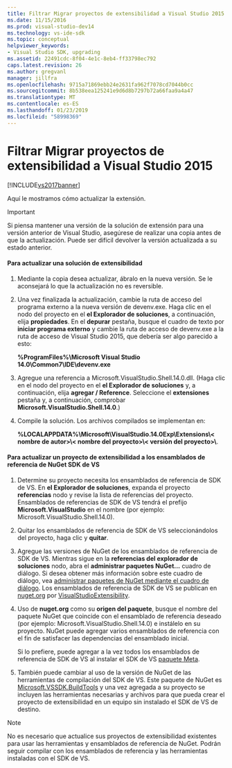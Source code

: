 ```yaml
---
title: Filtrar Migrar proyectos de extensibilidad a Visual Studio 2015 | Documentos de Microsoft
ms.date: 11/15/2016
ms.prod: visual-studio-dev14
ms.technology: vs-ide-sdk
ms.topic: conceptual
helpviewer_keywords:
- Visual Studio SDK, upgrading
ms.assetid: 22491cdc-8f04-4e1c-8eb4-ff33798ec792
caps.latest.revision: 26
ms.author: gregvanl
manager: jillfra
ms.openlocfilehash: 9715a71869ebb24e2631fa962f7078cd7044b0cc
ms.sourcegitcommit: 8b538eea125241e9d6d8b7297b72a66faa9a4a47
ms.translationtype: MT
ms.contentlocale: es-ES
ms.lasthandoff: 01/23/2019
ms.locfileid: "58998369"
---
```

# <a name="how-to-migrate-extensibility-projects-to-visual-studio-2015"></a>Filtrar Migrar proyectos de extensibilidad a Visual Studio 2015
[!INCLUDE[vs2017banner](../includes/vs2017banner.md)]

Aquí le mostramos cómo actualizar la extensión.  
  
> [!IMPORTANT]
>  Si piensa mantener una versión de la solución de extensión para una versión anterior de Visual Studio, asegúrese de realizar una copia antes de que la actualización. Puede ser difícil devolver la versión actualizada a su estado anterior.  
  
#### <a name="to-upgrade-an-extensibility-solution"></a>Para actualizar una solución de extensibilidad  
  
1.  Mediante la copia desea actualizar, ábralo en la nueva versión. Se le aconsejará lo que la actualización no es reversible.  
  
2.  Una vez finalizada la actualización, cambie la ruta de acceso del programa externo a la nueva versión de devenv.exe. Haga clic en el nodo del proyecto en el **el Explorador de soluciones**, a continuación, elija **propiedades**. En el **depurar** pestaña, busque el cuadro de texto por **iniciar programa externo** y cambie la ruta de acceso de devenv.exe a la ruta de acceso de Visual Studio 2015, que debería ser algo parecido a esto:  
  
     **%ProgramFiles%\Microsoft Visual Studio 14.0\Common7\IDE\devenv.exe**  
  
3.  Agregue una referencia a Microsoft.VisualStudio.Shell.14.0.dll. (Haga clic en el nodo del proyecto en el **el Explorador de soluciones** y, a continuación, elija **agregar / Reference**. Seleccione el **extensiones** pestaña y, a continuación, comprobar **Microsoft.VisualStudio.Shell.14.0**.)  
  
4.  Compile la solución. Los archivos compilados se implementan en:  
  
     **%LOCALAPPDATA%\Microsoft\VisualStudio.14.0Exp\Extensions\\< nombre de autor\>\\< nombre del proyecto\>\\< versión del proyecto\>\\**.  
  
#### <a name="to-update-an-extensibility-project-to-nuget-vs-sdk-reference-assemblies"></a>Para actualizar un proyecto de extensibilidad a los ensamblados de referencia de NuGet SDK de VS  
  
1.  Determine su proyecto necesita los ensamblados de referencia de SDK de VS.  En **el Explorador de soluciones**, expanda el proyecto **referencias** nodo y revise la lista de referencias del proyecto.  Ensamblados de referencias de SDK de VS tendrá el prefijo **Microsoft.VisualStudio** en el nombre (por ejemplo: Microsoft.VisualStudio.Shell.14.0).  
  
2.  Quitar los ensamblados de referencia de SDK de VS seleccionándolos del proyecto, haga clic y **quitar**.  
  
3.  Agregue las versiones de NuGet de los ensamblados de referencia de SDK de VS.  Mientras sigue en la **referencias del explorador de soluciones** nodo, abra el **administrar paquetes NuGet...** cuadro de diálogo.  Si desea obtener más información sobre este cuadro de diálogo, vea [administrar paquetes de NuGet mediante el cuadro de diálogo](http://docs.nuget.org/Consume/Package-Manager-Dialog). Los ensamblados de referencia de SDK de VS se publican en [nuget.org](http://www.nuget.org) por [VisualStudioExtensibility](http://www.nuget.org/profiles/VisualStudioExtensibility).  
  
4.  Uso de **nuget.org** como su **origen del paquete**, busque el nombre del paquete NuGet que coincide con el ensamblado de referencia deseado (por ejemplo: Microsoft.VisualStudio.Shell.14.0) e instálelo en su proyecto.  NuGet puede agregar varios ensamblados de referencia con el fin de satisfacer las dependencias del ensamblado inicial.  
  
     Si lo prefiere, puede agregar a la vez todos los ensamblados de referencia de SDK de VS al instalar el SDK de VS [paquete Meta](http://www.nuget.org/packages/VSSDK_Reference_Assemblies).  
  
5.  También puede cambiar al uso de la versión de NuGet de las herramientas de compilación del SDK de VS. Este paquete de NuGet es [Microsoft.VSSDK.BuildTools](http://www.nuget.org/packages/Microsoft.VSSDK.BuildTools) y una vez agregada a su proyecto se incluyen las herramientas necesarias y archivos para que pueda crear el proyecto de extensibilidad en un equipo sin instalado el SDK de VS de destino.  
  
> [!NOTE]
>  No es necesario que actualice sus proyectos de extensibilidad existentes para usar las herramientas y ensamblados de referencia de NuGet.  Podrán seguir compilar con los ensamblados de referencia y las herramientas instaladas con el SDK de VS.
